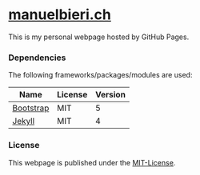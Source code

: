 # [manuelbieri.ch](https://manuelbieri.github.io)

This is my personal webpage hosted by GitHub Pages.

### Dependencies

The following frameworks/packages/modules are used:

| Name                                                                         | License | Version |
|------------------------------------------------------------------------------|---------|---------|
| [Bootstrap](https://getbootstrap.com/docs/5.0/getting-started/introduction/) | MIT     | 5       |
| [Jekyll](https://jekyllrb.com/)                                              | MIT     | 4       |

### License

This webpage is published under the [MIT-License](LICENSE).
